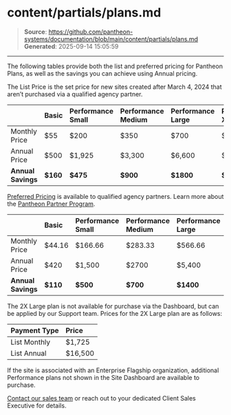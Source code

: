 # content/partials/plans.md

> **Source**: https://github.com/pantheon-systems/documentation/blob/main/content/partials/plans.md
> **Generated**: 2025-09-14 15:05:59

---

The following tables provide both the list and preferred pricing for Pantheon Plans, as well as the savings you can achieve using Annual pricing.

<TabList>

<Tab title="List Price" id="tab-1-anchor" active={true}>

The List Price is the set price for new sites created after March 4, 2024 that aren’t purchased via a qualified agency partner.

|                    | Basic         | Performance Small | Performance Medium | Performance Large | Performance XL       |
|:------------------ |:------------- |:----------------- |:------------------ |:----------------- |:-------------------- |
| Monthly Price      | $55           | $200              | $350               | $700              | $1,150               |
| Annual Price       | $500          | $1,925            | $3,300             | $6,600            | $11,000              |
| **Annual Savings** | **$160**      | **$475**          | **$900**           | **$1800**         | **$2,800**           |

</Tab>

<Tab title="Preferred Price" id="tab-2-id">

[Preferred Pricing](https://pantheon.io/plans/agency-preferred-pricing) is available to qualified agency partners. Learn more about the [Pantheon Partner Program](https://pantheon.io/partners).


|                    | Basic   | Performance Small | Performance Medium | Performance Large | Performance XL  |
|:------------------ |:------- |:----------------- |:------------------ |:----------------- |:--------------- |
| Monthly Price      | $44.16  | $166.66           | $283.33            | $566.66           | $925            |
| Annual Price       | $420    | $1,500            | $2700              | $5,400            | $9,000          |
| **Annual Savings** | **$110**| **$500**          | **$700**           | **$1400**         | **$2100**       |

</Tab>

<Tab title="2X Large" id="2x">

The 2X Large plan is not available for purchase via the Dashboard, but can be applied by our Support team. Prices for the 2X Large plan are as follows:

| Payment Type      | Price            |
|:----------------- |:---------------- |
| List Monthly      |  $1,725          |
| List Annual       |  $16,500         |

</Tab>

</TabList>

<Alert title="Note" type="info" >

If the site is associated with an Enterprise Flagship organization, additional Performance plans not shown in the Site Dashboard are available to purchase.

[Contact our sales team](https://pantheon.io/contact-us) or reach out to your dedicated Client Sales Executive for details.

</Alert>
